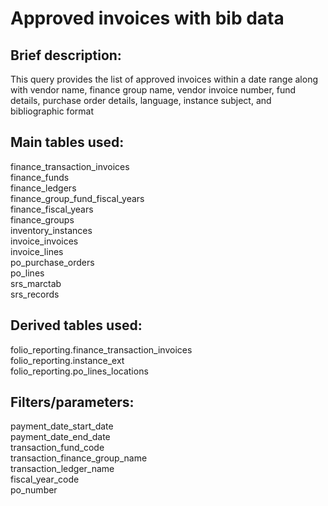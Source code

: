 # Approved invoices with bib data  
<p>
  
## Brief description:
This query provides the list of approved invoices within a date range along with vendor name, finance group name, vendor invoice number, fund details, purchase order details, language, instance subject, and bibliographic format
<p>
  
## Main tables used:
finance_transaction_invoices
  <br>
finance_funds 
  <br>
finance_ledgers
  <br>
finance_group_fund_fiscal_years
  <br>
finance_fiscal_years 
  <br>
finance_groups
  <br>
inventory_instances
  <br>
invoice_invoices
  <br>
invoice_lines
  <br>
po_purchase_orders
  <br>
po_lines
  <br>
srs_marctab
  <br>
srs_records	
<p>
  
## Derived tables used:
  
folio_reporting.finance_transaction_invoices
  <br>
folio_reporting.instance_ext
  <br>
folio_reporting.po_lines_locations 

## Filters/parameters:

payment_date_start_date
  <br>
payment_date_end_date
  <br>
transaction_fund_code
  <br>
transaction_finance_group_name
  <br>
transaction_ledger_name
  <br>
fiscal_year_code
  <br>
po_number
  
